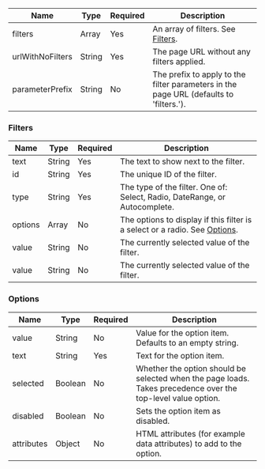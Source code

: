 | Name             | Type   | Required | Description                                                                            |
|------------------|--------|----------|----------------------------------------------------------------------------------------|
| filters          | Array  | Yes      | An array of filters. See [Filters](#filters).                                          |
| urlWithNoFilters | String | Yes      | The page URL without any filters applied.                                              |
| parameterPrefix  | String | No       | The prefix to apply to the filter parameters in the page URL (defaults to 'filters.'). |

### Filters

| Name    | Type   | Required | Description                                                                            |
|---------|--------|----------|----------------------------------------------------------------------------------------|
| text    | String | Yes      | The text to show next to the filter.                                                   |
| id      | String | Yes      | The unique ID of the filter.                                                           |
| type    | String | Yes      | The type of the filter. One of: Select, Radio, DateRange, or Autocomplete.             |
| options | Array  | No       | The options to display if this filter is a select or a radio. See [Options](#options). |
| value   | String | No       | The currently selected value of the filter.                                            |
| value   | String | No       | The currently selected value of the filter.                                            |

### Options

| Name       | Type    | Required | Description                                                                                                  |
|------------|---------|----------|--------------------------------------------------------------------------------------------------------------|
| value      | String  | No       | Value for the option item. Defaults to an empty string.                                                      |
| text       | String  | Yes      | Text for the option item.                                                                                    |
| selected   | Boolean | No       | Whether the option should be selected when the page loads. Takes precedence over the top-level value option. |
| disabled   | Boolean | No       | Sets the option item as disabled.                                                                            |
| attributes | Object  | No       | HTML attributes (for example data attributes) to add to the option.                                          |